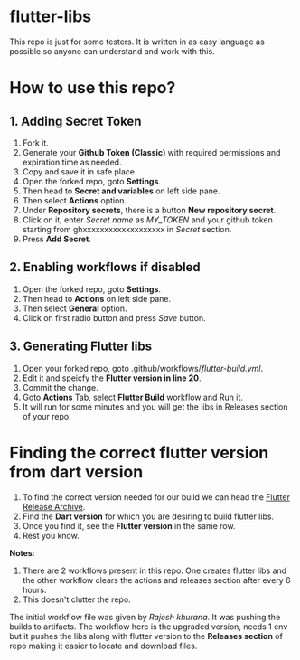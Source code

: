 # flutter-libs

This repo is just for some testers. It is written in as easy language as possible so anyone can understand and work with this. 

# How to use this repo?
## 1. Adding Secret Token
1. Fork it.
2. Generate your **Github Token (Classic)** with required permissions and expiration time as needed.
3. Copy and save it in safe place.
4. Open the forked repo, goto **Settings**.
5. Then head to **Secret and variables** on left side pane.
6. Then select **Actions** option.
7. Under **Repository secrets**, there is a button **New repository secret**.
8. Click on it, enter *Secret name* as *MY_TOKEN* and your github token starting from ghxxxxxxxxxxxxxxxxxxx in *Secret* section.
9. Press **Add Secret**.

## 2. Enabling workflows if disabled
1. Open the forked repo, goto **Settings**.
2. Then head to **Actions** on left side pane.
3. Then select **General** option.
4. Click on first radio button and press *Save* button.

## 3. Generating Flutter libs
1. Open your forked repo, goto .github/workflows/*flutter-build.yml*.
2. Edit it and speicfy the **Flutter version in line 20**.
3. Commit the change.
4. Goto **Actions** Tab, select **Flutter Build** workflow and Run it.
5. It will run for some minutes and you will get the libs in Releases section of your repo.

# Finding the correct flutter version from dart version
1. To find the correct version needed for our build we can head the [Flutter Release Archive](https://docs.flutter.dev/release/archive). 
2. Find the **Dart version** for which you are desiring to build flutter libs.
3. Once you find it, see the **Flutter version** in the same row.
4. Rest you know.

**Notes**: 
1. There are 2 workflows present in this repo. One creates flutter libs and the other workflow clears the actions and releases section after every 6 hours.
2. This doesn't clutter the repo.

The initial workflow file was given by *Rajesh khurana*. It was pushing the builds to artifacts. The workflow here is the upgraded version, needs 1 env but it pushes the libs along with flutter version to the **Releases section** of repo making it easier to locate and download files.
